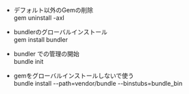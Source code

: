 * デフォルト以外のGemの削除		
gem uninstall -axI		

* bundlerのグローバルインストール 	
gem install bundler 		

* bundler での管理の開始		
bundle init

* gemをグローバルインストールしないで使う		
bundle install --path=vendor/bundle --binstubs=bundle_bin

